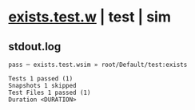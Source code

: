 # [exists.test.w](../../../../../../tests/sdk_tests/bucket/exists.test.w) | test | sim

## stdout.log
```log
pass ─ exists.test.wsim » root/Default/test:exists

Tests 1 passed (1)
Snapshots 1 skipped
Test Files 1 passed (1)
Duration <DURATION>
```

